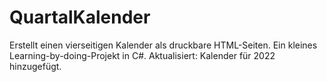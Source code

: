 # QuartalKalender
Erstellt einen vierseitigen Kalender als druckbare HTML-Seiten. Ein kleines Learning-by-doing-Projekt in C#.
Aktualisiert: Kalender für 2022 hinzugefügt.
